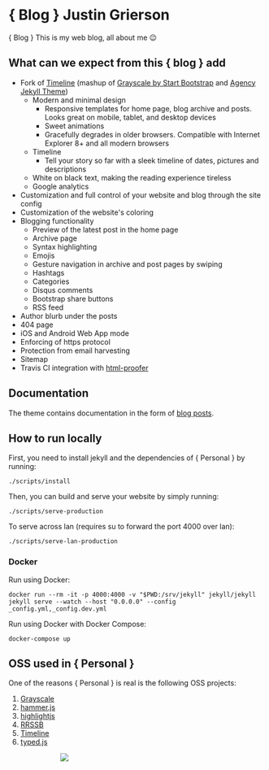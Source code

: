 # { Blog } Justin Grierson
<!-- ![Build Status](https://travis-ci.org/le4ker/personal-jekyll-theme.svg?branch=master)
![license](https://img.shields.io/badge/license-MIT-blue.svg?link=https://github.com/dono-app/ios/blob/master/LICENSE)
[![Join the chat at https://gitter.im/PanosSakkos/personal-jekyll-theme](https://badges.gitter.im/Join%20Chat.svg)](https://gitter.im/panossakkos/personal-jekyll-theme?utm_source=badge&utm_medium=badge&utm_campaign=pr-badge&utm_content=badge)-->

{ Blog } This is my web blog, all about me :wink:

<!--<img src="https://github.com/le4ker/personal-jekyll-theme/raw/master/.github/personal-mobile.mov.gif" height="480">-->

<!--<img src="https://github.com/le4ker/personal-jekyll-theme/raw/master/.github/personal-desktop.mov.gif" height="600" width="960">-->

## What can we expect from this { blog } add

* Fork of [Timeline](https://github.com/kirbyt/timeline-jekyll-theme) (mashup of [Grayscale by Start Bootstrap](https://github.com/IronSummitMedia/startbootstrap-grayscale) and [Agency Jekyll Theme](https://github.com/y7kim/agency-jekyll-theme))
  * Modern and minimal design
    * Responsive templates for home page, blog archive and posts. Looks great on mobile, tablet, and desktop devices
    * Sweet animations
    * Gracefully degrades in older browsers. Compatible with Internet Explorer 8+ and all modern browsers
  * Timeline
    * Tell your story so far with a sleek timeline of dates, pictures and descriptions
  * White on black text, making the reading experience tireless
  * Google analytics  
* Customization and full control of your website and blog through the site config
* Customization of the website's coloring
* Blogging functionality
  * Preview of the latest post in the home page
  * Archive page
  * Syntax highlighting
  * Emojis
  * Gesture navigation in archive and post pages by swiping
  * Hashtags
  * Categories
  * Disqus comments
  * Bootstrap share buttons
  * RSS feed
* Author blurb under the posts
* 404 page
* iOS and Android Web App mode
* Enforcing of https protocol
* Protection from email harvesting
* Sitemap
* Travis CI integration with [html-proofer](https://github.com/gjtorikian/html-proofer)

## Documentation

The theme contains documentation in the form of [blog posts](https://le4ker.github.io/personal-jekyll-theme/blog/index.html).

## How to run locally

First, you need to install jekyll and the dependencies of { Personal } by running:

```shell
./scripts/install
```

Then, you can build and serve your website by simply running:

```shell
./scripts/serve-production
```

To serve across lan (requires su to forward the port 4000 over lan):

```shell
./scripts/serve-lan-production
```

### Docker

Run using Docker:

```
docker run --rm -it -p 4000:4000 -v "$PWD:/srv/jekyll" jekyll/jekyll jekyll serve --watch --host "0.0.0.0" --config _config.yml,_config.dev.yml
```

Run using Docker with Docker Compose:
```
docker-compose up
```

## OSS used in { Personal }

One of the reasons { Personal } is real is the following OSS projects:

  1. [Grayscale](http://startbootstrap.com/template-overviews/grayscale/)
  2. [hammer.js](https://hammerjs.github.io/)
  3. [highlightjs](https://highlightjs.org/)
  4. [RRSSB](https://github.com/kni-labs/rrssb)
  5. [Timeline](https://github.com/kirbyt/timeline-jekyll-theme)
  6. [typed.js](https://github.com/mattboldt/typed.js/)

<div style="font-size:16px;margin:0 auto;width:300px">
    <a href="https://blockchain.info/address/1LHuKC9Em3KA5yoZaf7nngnNdf9K7s2gSi">
        <img src="https://blockchain.info/Resources/buttons/donate_64.png"/>
    </a>
</div>
